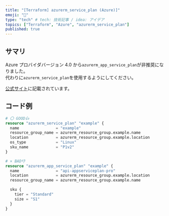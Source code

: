```yaml
---
title: "[Terraform] azurerm_service_plan (Azure)]"
emoji: "👋"
type: "tech" # tech: 技術記事 / idea: アイデア
topics: ["Terraform", "Azure", "azurerm_service_plan"]
published: true
---
```


## サマリ

Azure プロバイダバージョン 4.0 から`azurerm_app_service_plan`が非推奨になりました。  
代わりに`azurerm_service_plan`を使用するようにしてください。  

[公式サイト](https://registry.terraform.io/providers/hashicorp/azurerm/latest/docs/resources/app_service_plan)に記載されています。  

## コード例

```tf
# 〇 GOOD👍
resource "azurerm_service_plan" "example" {
  name                = "example"
  resource_group_name = azurerm_resource_group.example.name
  location            = azurerm_resource_group.example.location
  os_type             = "Linux"
  sku_name            = "P1v2"
}
```

```tf
# × BAD👎
resource "azurerm_app_service_plan" "example" {
  name                = "api-appserviceplan-pro"
  location            = azurerm_resource_group.example.location
  resource_group_name = azurerm_resource_group.example.name

  sku {
    tier = "Standard"
    size = "S1"
  }
}
```
